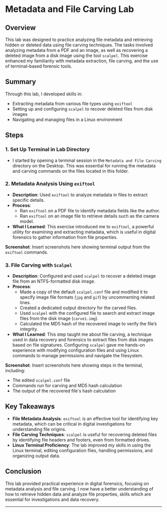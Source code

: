 # Metadata and File Carving Lab

## Overview

This lab was designed to practice analyzing file metadata and retrieving hidden or deleted data using file carving techniques. The tasks involved analyzing metadata from a PDF and an image, as well as recovering a deleted image from a disk image using the tool `scalpel`. This exercise enhanced my familiarity with metadata extraction, file carving, and the use of terminal-based forensic tools.

## Summary

Through this lab, I developed skills in:
- Extracting metadata from various file types using `exiftool`
- Setting up and configuring `scalpel` to recover deleted files from disk images
- Navigating and managing files in a Linux environment

## Steps

### 1. Set Up Terminal in Lab Directory
   - I started by opening a terminal session in the `Metadata and File Carving` directory on the Desktop. This was essential for running the metadata and carving commands on the files located in this folder.

### 2. Metadata Analysis Using `exiftool`
   - **Description**: Used `exiftool` to analyze metadata in files to extract specific details.
   - **Process**:
     - Ran `exiftool` on a PDF file to identify metadata fields like the author.
     - Ran `exiftool` on an image file to retrieve details such as the camera model.
   - **What I Learned**: This exercise introduced me to `exiftool`, a powerful utility for examining and extracting metadata, which is useful in digital forensics to gather information from file properties.

   **Screenshot**: Insert screenshots here showing terminal output from the `exiftool` commands.

### 3. File Carving with `Scalpel`
   - **Description**: Configured and used `scalpel` to recover a deleted image file from an NTFS-formatted disk image.
   - **Process**:
     - Made a copy of the default `scalpel.conf` file and modified it to specify image file formats (`jpg` and `gif`) by uncommenting related lines.
     - Created a dedicated output directory for the carved files.
     - Used `scalpel` with the configured file to search and extract image files from the disk image (`carve1.img`).
     - Calculated the MD5 hash of the recovered image to verify the file’s integrity.
   - **What I Learned**: This step taught me about file carving, a technique used in data recovery and forensics to extract files from disk images based on file signatures. Configuring `scalpel` gave me hands-on experience with modifying configuration files and using Linux commands to manage permissions and navigate the filesystem.

   **Screenshot**: Insert screenshots here showing steps in the terminal, including:
   - The edited `scalpel.conf` file
   - Commands run for carving and MD5 hash calculation
   - The output of the recovered file's hash calculation

## Key Takeaways

- **File Metadata Analysis**: `exiftool` is an effective tool for identifying key metadata, which can be critical in digital investigations for understanding file origins.
- **File Carving Techniques**: `scalpel` is useful for recovering deleted files by identifying file headers and footers, even from formatted drives.
- **Linux Terminal Proficiency**: The lab improved my skills in using the Linux terminal, editing configuration files, handling permissions, and organizing output data.

## Conclusion

This lab provided practical experience in digital forensics, focusing on metadata analysis and file carving. I now have a better understanding of how to retrieve hidden data and analyze file properties, skills which are essential for investigations and data recovery.

---

